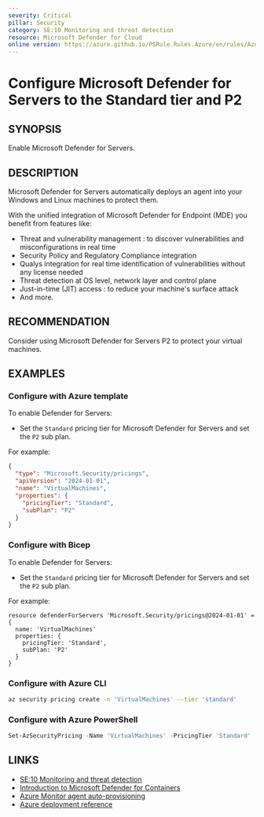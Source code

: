 ```yaml
---
severity: Critical
pillar: Security
category: SE:10 Monitoring and threat detection
resource: Microsoft Defender for Cloud
online version: https://azure.github.io/PSRule.Rules.Azure/en/rules/Azure.Defender.Servers/
---
```


# Configure Microsoft Defender for Servers to the Standard tier and P2

## SYNOPSIS

Enable Microsoft Defender for Servers.

## DESCRIPTION

Microsoft Defender for Servers automatically deploys an agent into your Windows and Linux machines to protect them.

With the unified integration of Microsoft Defender for Endpoint (MDE) you benefit from features like:

- Threat and vulnerability management : to discover vulnerabilities and misconfigurations in real time
- Security Policy and Regulatory Compliance integration
- Qualys integration for real time identification of vulnerabilities without any license needed
- Threat detection at OS level, network layer and control plane
- Just-in-time (JIT) access : to reduce your machine's surface attack
- And more.

## RECOMMENDATION

Consider using Microsoft Defender for Servers P2 to protect your virtual machines.

## EXAMPLES

### Configure with Azure template

To enable Defender for Servers:

- Set the `Standard` pricing tier for Microsoft Defender for Servers and set the `P2` sub plan.

For example:

```json
{
  "type": "Microsoft.Security/pricings",
  "apiVersion": "2024-01-01",
  "name": "VirtualMachines",
  "properties": {
    "pricingTier": "Standard",
    "subPlan": "P2"
  }
}
```

<!-- external:avm avm/ptn/security/security-center virtualMachinesPricingTier -->

### Configure with Bicep

To enable Defender for Servers:

- Set the `Standard` pricing tier for Microsoft Defender for Servers and set the `P2` sub plan.

For example:

```bicep
resource defenderForServers 'Microsoft.Security/pricings@2024-01-01' = {
  name: 'VirtualMachines'
  properties: {
    pricingTier: 'Standard',
    subPlan: 'P2'
  }
}
```

### Configure with Azure CLI

```bash
az security pricing create -n 'VirtualMachines' --tier 'standard'
```

### Configure with Azure PowerShell

```powershell
Set-AzSecurityPricing -Name 'VirtualMachines' -PricingTier 'Standard'
```

## LINKS

- [SE:10 Monitoring and threat detection](https://learn.microsoft.com/azure/well-architected/security/monitor-threats)
- [Introduction to Microsoft Defender for Containers](https://learn.microsoft.com/azure/defender-for-cloud/defender-for-servers-introduction)
- [Azure Monitor agent auto-provisioning](https://learn.microsoft.com/azure/defender-for-cloud/auto-deploy-azure-monitoring-agent)
- [Azure deployment reference](https://learn.microsoft.com/azure/templates/microsoft.security/pricings)
